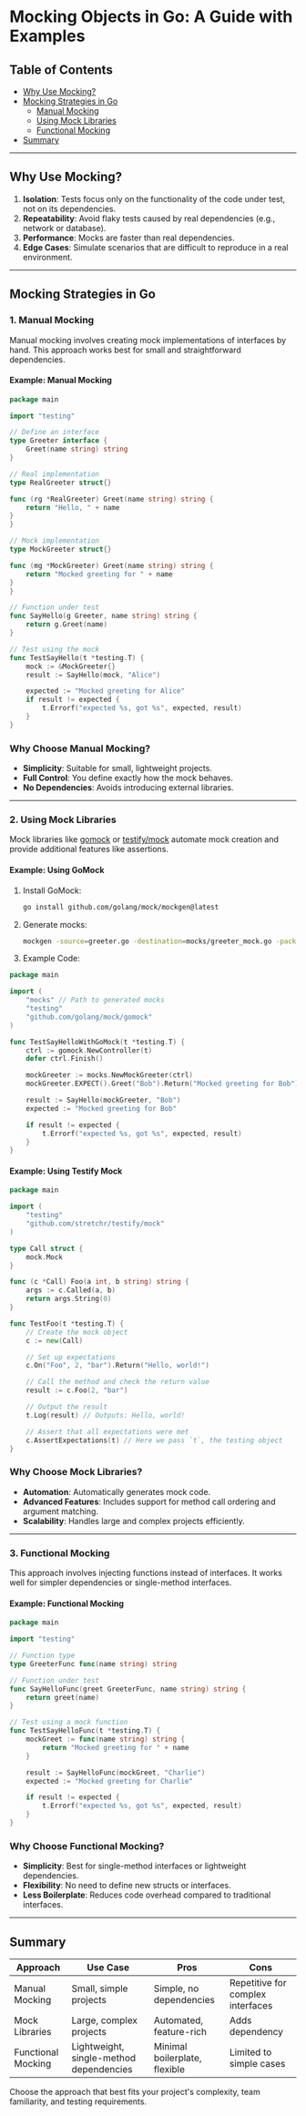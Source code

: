 # Mocking Objects in Go: A Guide with Examples

## Table of Contents
- [Why Use Mocking?](#why-use-mocking)
- [Mocking Strategies in Go](#mocking-strategies-in-go)
  - [Manual Mocking](#1-manual-mocking)
  - [Using Mock Libraries](#2-using-mock-libraries)
  - [Functional Mocking](#3-functional-mocking)
- [Summary](#summary)

---

## Why Use Mocking?
1. **Isolation**: Tests focus only on the functionality of the code under test, not on its dependencies.
2. **Repeatability**: Avoid flaky tests caused by real dependencies (e.g., network or database).
3. **Performance**: Mocks are faster than real dependencies.
4. **Edge Cases**: Simulate scenarios that are difficult to reproduce in a real environment.

---

## Mocking Strategies in Go

### 1. **Manual Mocking**
Manual mocking involves creating mock implementations of interfaces by hand. This approach works best for small and straightforward dependencies.

#### Example: Manual Mocking
```go
package main

import "testing"

// Define an interface
type Greeter interface {
    Greet(name string) string
}

// Real implementation
type RealGreeter struct{}

func (rg *RealGreeter) Greet(name string) string {
    return "Hello, " + name
}
}

// Mock implementation
type MockGreeter struct{}

func (mg *MockGreeter) Greet(name string) string {
    return "Mocked greeting for " + name
}
}

// Function under test
func SayHello(g Greeter, name string) string {
    return g.Greet(name)
}

// Test using the mock
func TestSayHello(t *testing.T) {
    mock := &MockGreeter{}
    result := SayHello(mock, "Alice")

    expected := "Mocked greeting for Alice"
    if result != expected {
        t.Errorf("expected %s, got %s", expected, result)
    }
}
```

### Why Choose Manual Mocking?
- **Simplicity**: Suitable for small, lightweight projects.
- **Full Control**: You define exactly how the mock behaves.
- **No Dependencies**: Avoids introducing external libraries.

---

### 2. **Using Mock Libraries**
Mock libraries like [gomock](https://github.com/golang/mock) or [testify/mock](https://pkg.go.dev/github.com/stretchr/testify/mock) automate mock creation and provide additional features like assertions.

#### Example: Using GoMock

1. Install GoMock:
   ```bash
   go install github.com/golang/mock/mockgen@latest
   ```

2. Generate mocks:
   ```bash
   mockgen -source=greeter.go -destination=mocks/greeter_mock.go -package=mocks
   ```

3. Example Code:
```go
package main

import (
    "mocks" // Path to generated mocks
    "testing"
    "github.com/golang/mock/gomock"
)

func TestSayHelloWithGoMock(t *testing.T) {
    ctrl := gomock.NewController(t)
    defer ctrl.Finish()

    mockGreeter := mocks.NewMockGreeter(ctrl)
    mockGreeter.EXPECT().Greet("Bob").Return("Mocked greeting for Bob")

    result := SayHello(mockGreeter, "Bob")
    expected := "Mocked greeting for Bob"

    if result != expected {
        t.Errorf("expected %s, got %s", expected, result)
    }
}
```

#### Example: Using Testify Mock
```go
package main

import (
    "testing"
    "github.com/stretchr/testify/mock"
)

type Call struct {
    mock.Mock
}

func (c *Call) Foo(a int, b string) string {
    args := c.Called(a, b)
    return args.String(0)
}

func TestFoo(t *testing.T) {
    // Create the mock object
    c := new(Call)

    // Set up expectations
    c.On("Foo", 2, "bar").Return("Hello, world!")

    // Call the method and check the return value
    result := c.Foo(2, "bar")

    // Output the result
    t.Log(result) // Outputs: Hello, world!

    // Assert that all expectations were met
    c.AssertExpectations(t) // Here we pass `t`, the testing object
}
```

### Why Choose Mock Libraries?
- **Automation**: Automatically generates mock code.
- **Advanced Features**: Includes support for method call ordering and argument matching.
- **Scalability**: Handles large and complex projects efficiently.

---

### 3. **Functional Mocking**
This approach involves injecting functions instead of interfaces. It works well for simpler dependencies or single-method interfaces.

#### Example: Functional Mocking
```go
package main

import "testing"

// Function type
type GreeterFunc func(name string) string

// Function under test
func SayHelloFunc(greet GreeterFunc, name string) string {
    return greet(name)
}

// Test using a mock function
func TestSayHelloFunc(t *testing.T) {
    mockGreet := func(name string) string {
        return "Mocked greeting for " + name
    }

    result := SayHelloFunc(mockGreet, "Charlie")
    expected := "Mocked greeting for Charlie"

    if result != expected {
        t.Errorf("expected %s, got %s", expected, result)
    }
}
```

### Why Choose Functional Mocking?
- **Simplicity**: Best for single-method interfaces or lightweight dependencies.
- **Flexibility**: No need to define new structs or interfaces.
- **Less Boilerplate**: Reduces code overhead compared to traditional interfaces.

---

## Summary

| Approach           | Use Case                                    | Pros                              | Cons                                  |
|--------------------|---------------------------------------------|-----------------------------------|---------------------------------------|
| Manual Mocking     | Small, simple projects                     | Simple, no dependencies           | Repetitive for complex interfaces     |
| Mock Libraries     | Large, complex projects                    | Automated, feature-rich           | Adds dependency                       |
| Functional Mocking | Lightweight, single-method dependencies    | Minimal boilerplate, flexible     | Limited to simple cases               |

Choose the approach that best fits your project's complexity, team familiarity, and testing requirements.

